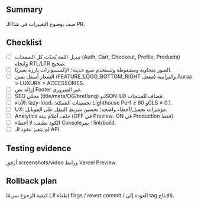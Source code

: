 ## Summary
صف بوضوح التغييرات في هذا الـ PR.

## Checklist
- [ ] تبديل اللغة يُحدّث كل الصفحات (Auth, Cart, Checkout, Profile, Products) واتجاه RTL/LTR صحيح.
- [ ] الصور متجاوبة ومضغوطة وتستخدم صيغ حديثة؛ الإكسسوارات بارزة بصريًا.
- [ ] الشعار أسفل يمين (FEATURE_LOGO_BOTTOM_RIGHT مفعل) والتراتبية Auraa > LUXURY > ACCESSORIES.
- [ ] إزالة نص Footer غير الضروري.
- [ ] SEO محلي (title/meta/OG/hreflang) وJSON-LD مُضاف للمنتجات.
- [ ] الأداء: lazy-load، تحسينات الشبكة؛ Lighthouse Perf ≥ 90 وCLS ≤ 0.1.
- [ ] UX: مؤشرات تحميل/أخطاء واضحة؛ تحسين شريط التنقل على الموبايل.
- [ ] Analytics خلف أعلام بيئة (OFF في Preview، ON في Production فقط).
- [ ] الكود نظيف: لا أخطاء Console؛ يمر lint/build.
- [ ] لم تتغير عقود الـ API.

## Testing evidence
أرفق screenshots/video ورابط Vercel Preview.

## Rollback plan
كيفية الرجوع سريعًا (إطفاء الـ flags / revert commit / العودة إلى tag الإنتاج).